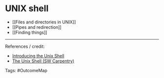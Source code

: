 # UNIX shell

- [[Files and directories in UNIX]]
- [[Pipes and redirection]]
- [[Finding things]]

---
References / credit:
- [Introducing the Unix Shell](http://rits.github-pages.ucl.ac.uk/intro-unix-shell/modules/)
- [The Unix Shell (SW Carpentry)](https://swcarpentry.github.io/shell-novice/)

Tags: #OutcomeMap